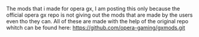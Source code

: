 The mods that i made for opera gx,
I am posting this only because the official opera gx repo is not giving out the mods that are made by the users even tho they can.
All of these are made with the help of the original repo whitch can be found here:
https://github.com/opera-gaming/gxmods.git
